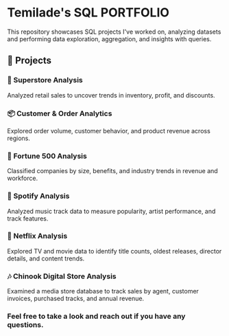 # Temilade's SQL PORTFOLIO


This repository showcases SQL projects I've worked on, analyzing datasets and performing data exploration, aggregation, and insights with queries.

## 📁 Projects

### 🏬 Superstore Analysis  
Analyzed retail sales to uncover trends in inventory, profit, and discounts.  

### 📦 Customer & Order Analytics  
Explored order volume, customer behavior, and product revenue across regions.  

### 💼 Fortune 500 Analysis  
Classified companies by size, benefits, and industry trends in revenue and workforce. 

### 🎵 Spotify Analysis  
Analyzed music track data to measure popularity, artist performance, and track features.

### 🍿 Netflix Analysis  
Explored TV and movie data to identify title counts, oldest releases, director details, and content trends.

### 🎶 Chinook Digital Store Analysis  
Examined a media store database to track sales by agent, customer invoices, purchased tracks, and annual revenue.

###  Feel free to take a look and reach out if you have any questions.
